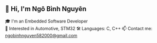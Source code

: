 ## 👋 Hi, I'm Ngô Bình Nguyên

🎓 I'm an Embedded Software Developer  
🚗 Interested in Automotive, STM32
🛠️ Languages: C, C++
📫 Contact me: ngobinhnguyen582000@gmail.com
